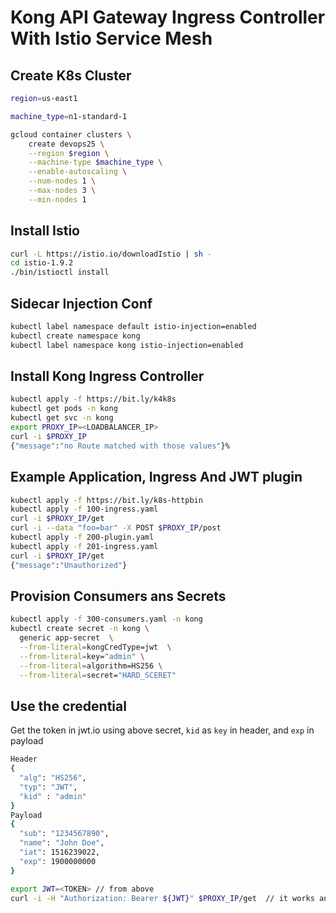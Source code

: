 # Kong API Gateway Ingress Controller With Istio Service Mesh

## Create K8s Cluster
```bash
region=us-east1 

machine_type=n1-standard-1

gcloud container clusters \
    create devops25 \
    --region $region \
    --machine-type $machine_type \
    --enable-autoscaling \
    --num-nodes 1 \
    --max-nodes 3 \
    --min-nodes 1
```

## Install Istio
```bash
curl -L https://istio.io/downloadIstio | sh -
cd istio-1.9.2
./bin/istioctl install
```

## Sidecar Injection Conf
```bash
kubectl label namespace default istio-injection=enabled
kubectl create namespace kong
kubectl label namespace kong istio-injection=enabled
```
## Install Kong Ingress Controller
```bash
kubectl apply -f https://bit.ly/k4k8s
kubectl get pods -n kong
kubectl get svc -n kong
export PROXY_IP=<LOADBALANCER_IP>
curl -i $PROXY_IP
{"message":"no Route matched with those values"}%                                                                
```
## Example Application, Ingress And JWT plugin
```bash
kubectl apply -f https://bit.ly/k8s-httpbin
kubectl apply -f 100-ingress.yaml
curl -i $PROXY_IP/get
curl -i --data "foo=bar" -X POST $PROXY_IP/post
kubectl apply -f 200-plugin.yaml 
kubectl apply -f 201-ingress.yaml
curl -i $PROXY_IP/get
{"message":"Unauthorized"}
```

## Provision Consumers ans Secrets 
```bash
kubectl apply -f 300-consumers.yaml -n kong
kubectl create secret -n kong \
  generic app-secret  \
  --from-literal=kongCredType=jwt  \
  --from-literal=key="admin" \
  --from-literal=algorithm=HS256 \
  --from-literal=secret="HARD_SCERET"
```

## Use the credential
Get the token in jwt.io using above secret, `kid` as `key` in header, and `exp` in payload
```bash
Header
{
  "alg": "HS256",
  "typ": "JWT",
  "kid" : "admin"
}
Payload
{
  "sub": "1234567890",
  "name": "John Doe",
  "iat": 1516239022,
  "exp": 1900000000
}

export JWT=<TOKEN> // from above
curl -i -H "Authorization: Bearer ${JWT}" $PROXY_IP/get  // it works and validated
```